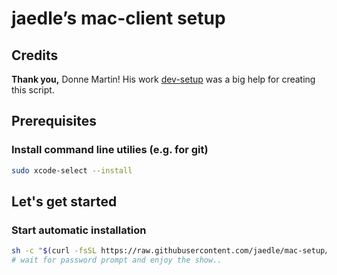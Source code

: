 # jaedle’s mac-client setup

## Credits

**Thank you,** Donne Martin!
His work [dev-setup](https://github.com/donnemartin/dev-setup) was a big help for creating this script.

## Prerequisites

### Install command line utilies (e.g. for git)

```sh
sudo xcode-select --install
```

## Let's get started

### Start automatic installation

```sh
sh -c "$(curl -fsSL https://raw.githubusercontent.com/jaedle/mac-setup/master/install.sh)"
# wait for password prompt and enjoy the show..
```
